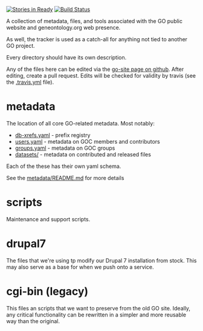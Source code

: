 [![Stories in Ready](https://badge.waffle.io/geneontology/go-site.png?label=ready&title=Ready)](https://waffle.io/geneontology/go-site)
[![Build Status](https://travis-ci.org/geneontology/go-site.svg)](https://travis-ci.org/geneontology/go-site)

A collection of metadata, files, and tools associated with the GO public
website and geneontology.org web presence.

As well, the tracker is used as a catch-all for anything not tied to another GO project.

Every directory should have its own description.

Any of the files here can be edited via the [go-site page on github](https://github.com/geneontology/go-site/). After editing, create a pull request. Edits will be checked for validity by travis (see the [.travis.yml](.travis.yml) file).

# metadata

The location of all core GO-related metadata. Most notably:

 - [db-xrefs.yaml](metadata/db-xrefs.yaml) - prefix registry
 - [users.yaml](metadata/users.yaml) - metadata on GOC members and contributors
 - [groups.yaml](metadata/groups.yaml) - metadata on GOC groups
 - [datasets/](metadata/datasets/) - metadata on contributed and released files

Each of the these has their own yaml schema.

See the [metadata/README.md](metadata/README.md) for more details

# scripts

  Maintenance and support scripts.

# drupal7

  The files that we're using tp modify our Drupal 7 installation from
  stock. This may also serve as a base for when we push onto a
  service.

# cgi-bin (legacy)

  This files an scripts that we want to preserve from the old GO site.
  Ideally, any critical functionality can be rewritten in a simpler
  and more reusable way than the original.



